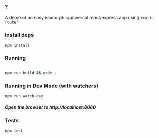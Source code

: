 ### ?

A demo of an easy isomorphic/universal react/express app using `react-router`

### Install deps

```sh
npm install
```

### Running

```sh

npm run build && node .
```


### Running in Dev Mode (with watchers)

```sh
npm run watch-dev
```

##### Open the browser to http://localhost:8080

### Tests

```sh
npm test
```

